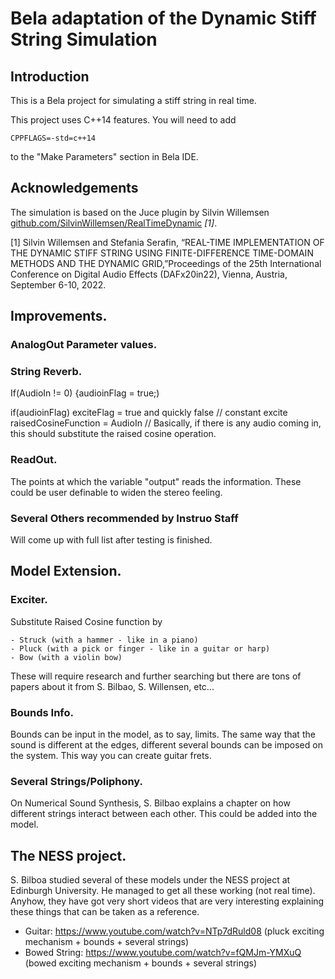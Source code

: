 
# Bela adaptation of the Dynamic Stiff String Simulation


## Introduction
This is a Bela project for simulating a stiff string in real time.

This project uses C++14 features. You will need to add

    CPPFLAGS=-std=c++14

to the "Make Parameters" section in Bela IDE.

## Acknowledgements
The simulation is based on the Juce plugin by Silvin Willemsen [github.com/SilvinWillemsen/RealTimeDynamic](https://github.com/SilvinWillemsen/RealTimeDynamic) *[1]*.

[1] Silvin Willemsen and Stefania Serafin, “REAL-TIME IMPLEMENTATION OF THE DYNAMIC STIFF STRING USING
FINITE-DIFFERENCE TIME-DOMAIN METHODS AND THE DYNAMIC GRID,”Proceedings of the 25th International Conference on Digital Audio Effects (DAFx20in22), Vienna, Austria, September 6-10, 2022.

## Improvements.

### AnalogOut Parameter values.
### String Reverb.

If(AudioIn != 0)
    {audioinFlag = true;)

if(audioinFlag)
    exciteFlag = true and quickly false // constant excite
    raisedCosineFunction = AudioIn // Basically, if there is any audio coming in, this should substitute the raised cosine operation.
    
### ReadOut.

The points at which the variable "output" reads the information. These could be user definable to widen the stereo feeling.

### Several Others recommended by Instruo Staff

Will come up with full list after testing is finished.

## Model Extension.

### Exciter.

Substitute Raised Cosine function by

    - Struck (with a hammer - like in a piano)
    - Pluck (with a pick or finger - like in a guitar or harp)
    - Bow (with a violin bow)
    
These will require research and further searching but there are tons of papers about it from S. Bilbao, S. Willensen, etc...

### Bounds Info.

Bounds can be input in the model, as to say, limits. The same way that the sound is different at the edges, different several bounds
can be imposed on the system. This way you can create guitar frets.

### Several Strings/Poliphony.

On Numerical Sound Synthesis, S. Bilbao explains a chapter on how different strings interact between each other. This could be added into the model.


## The NESS project.

S. Bilboa studied several of these models under the NESS project at Edinburgh University. He managed to get all these working (not real time).
Anyhow, they have got very short videos that are very interesting explaining these things that can be taken as a reference.


- Guitar: https://www.youtube.com/watch?v=NTp7dRuld08 (pluck exciting mechanism + bounds + several strings)
- Bowed String: https://www.youtube.com/watch?v=fQMJm-YMXuQ (bowed exciting mechanism + bounds + several strings)




